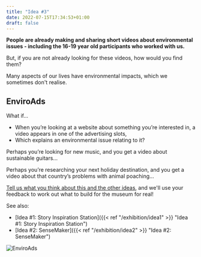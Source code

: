 ```yaml
---
title: "Idea #3"
date: 2022-07-15T17:34:53+01:00
draft: false
---
```


**People are already making and sharing short videos about environmental issues - including the 16-19 year old participants who worked with us.**

But, if you are not already looking for these videos, how would you find them?

Many aspects of our lives have environmental impacts, which we sometimes don't realise.

## EnviroAds

What if...
* When you’re looking at a website about something you’re interested in, a video appears in one of the advertising slots,
* Which explains an environmental issue relating to it?

Perhaps you’re looking for new music, and you get a video about sustainable guitars...

Perhaps you’re researching your next holiday destination, and you get a video about that country’s problems with animal poaching...


[Tell us what you think about this and the other ideas](https://forms.gle/5NzYU91baqTEgtCM9), and we'll use your feedback to work out what to build for the museum for real!

See also:

* [Idea #1: Story Inspiration Station]({{< ref "/exhibition/idea1" >}} "Idea #1: Story Inspiration Station")
* [Idea #2: SenseMaker]({{< ref "/exhibition/idea2" >}} "Idea #2: SenseMaker")


![EnviroAds](/assets/idea3.jpg "EnviroAds")